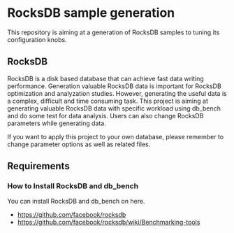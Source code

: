 # RocksDB sample generation
This repository is aiming at a generation of RocksDB samples to tuning its configuration knobs.

## RocksDB
RocksDB is a disk based database that can achieve fast data writing performance. 
Generation valuable RocksDB data is important for RocksDB optimization and analyzation studies. 
However, generating the useful data is a complex, difficult and time consuming task. 
This project is aiming at generating valuable RocksDB data with specific workload using db_bench and do some test for data analysis.
Users can also change RocksDB parameters while generating data.

If you want to apply this project to your own database, please remember to change parameter options as well as related files. 

## Requirements
### How to Install RocksDB and db_bench
You can install RocksDB and db_bench on here.
- https://github.com/facebook/rocksdb
- https://github.com/facebook/rocksdb/wiki/Benchmarking-tools

